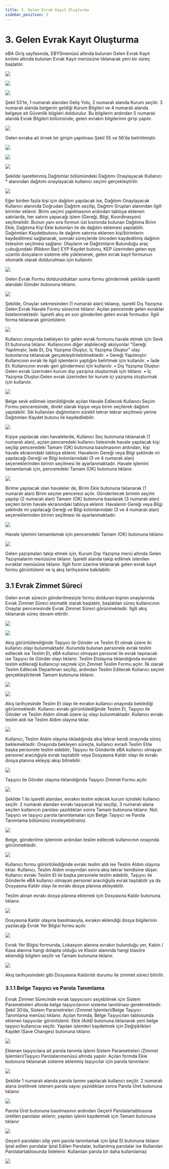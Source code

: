```yaml
---
title: 3. Gelen Evrak Kayıt Oluşturma
sidebar_position: 3
---
```


# 3. Gelen Evrak Kayıt Oluşturma

eBA Giriş sayfasında, EBYSmenüsü altında bulunan Gelen Evrak Kayıt kırılımı altında bulunan
Evrak Kayıt menüsüne tıklanarak yeni bir süreç başlatılır.


![](https://docsbimser.blob.core.windows.net/imagecontainer/49-447b74ac-1da1-4039-96c4-13d66007363e.png)

![](https://docsbimser.blob.core.windows.net/imagecontainer/50-1b7f2f50-5bfb-452d-bfd5-986fd5d24e7a.png)

![](https://docsbimser.blob.core.windows.net/imagecontainer/51-5102ba15-54a0-4389-9417-c37813c38dc2.png)

Şekil 53’te, 1 numaralı alandan Geliş Yolu, 2 numaralı alanda Kurum seçilir. 3 numaralı alanda 
belgenin geldiği Kurum Bilgileri ve 4 numaralı alanda belgeye ait Güvenlik bilgileri doldurulur. Bu bilgilerin 
ardından 5 numaralı alanda Evrak Bilgileri bölümünde, gelen evrakın bilgilerinin girişi yapılır.


![](https://docsbimser.blob.core.windows.net/imagecontainer/52-5e1b4edf-233d-4b85-a9a7-ab070dc3ff75.png)

Gelen evraka ait örnek bir girişin yapılması Şekil 55 ve 56’da belirtilmiştir.

![](https://docsbimser.blob.core.windows.net/imagecontainer/53-c6bb95a9-292f-4051-8ad7-2c85f8cf256c.png)

![](https://docsbimser.blob.core.windows.net/imagecontainer/54-c9344fc9-4295-4fbc-8578-b9cccbd0ffa7.png)

![](https://docsbimser.blob.core.windows.net/imagecontainer/55-cbdb3801-7201-4594-9b78-7d7f7e251e3f.png)

Şekilde işaretlenmiş Dağıtımlar bölümündeki Dağıtımı Onaylayacak Kullanıcı * alanından dağıtımı 
onaylayacak kullanıcı seçimi gerçekleştirilir.

![](https://docsbimser.blob.core.windows.net/imagecontainer/56-121bda47-91ea-48d9-ba73-b9c7318450a0.png)

Eğer birden fazla kişi için dağıtım yapılacak ise, Dağıtımı Onaylayacak Kullanıcı alanında Doğrudan 
Dağıtım seçilip, Dağıtım Grupları alanından ilgili birimler eklenir. Birim seçimi yapılmasının ardından 
tabloya eklenen satırlarda, her satırın yapacağı işlem (Gereği, Bilgi, Koordinasyon) seçilmelidir. Bunun 
yanı sıra formun üst kısmında bulunan Dağıtıma Birim Ekle, Dağıtıma Kişi Ekle butonları ile de dağıtım 
eklemesi yapılabilir. Dağıtımları Kaydetbutonu ile dağıtım satırına eklenen kişi/birimlerin kaydedilmesi 
sağlanarak, sonraki süreçlerde önceden kaydedilmiş dağıtım listesinin seçilmesi sağlanır.
Olayların ve Dağıtımların Bulunduğu araç çubuğundaki (Ribbon Bar) EYP Kaydet butonu, KEP 
üzerinden gelen eyp uzantılı dosyaların sisteme elle yüklenerek, gelen evrak kayıt formunun otomatik 
olarak doldurulması için kullanılır.


![](https://docsbimser.blob.core.windows.net/imagecontainer/57-1f014807-b055-4904-92cb-8dc80852eb9d.png)

Gelen Evrak Formu doldurulduktan sonra formu göndermek şekilde işaretli alandaki Gönder
butonuna tıklanır.

![](https://docsbimser.blob.core.windows.net/imagecontainer/58-8d894f98-c0de-4833-a478-b6cfc63ae920.png)

Şekilde, Onaylar sekmesinden (1 numaralı alan) tıklanıp, işaretli Dış Yazışma Gelen Evrak Havale Formu
sürecine tıklanır. Açılan pencerede gelen evraklar listelenmektedir. İşaretli akış en son gönderilen gelen evrak 
formudur. İlgili forma tıklanarak görüntülenir.


![](https://docsbimser.blob.core.windows.net/imagecontainer/59-29f9025a-b348-4d88-ae2d-a507e8267e59.png)

Kullanıcı onayında bekleyen bir gelen evrak formunu havale etmek için Sevk Et butonuna tıklanır.
Kullanıcının diğer alabileceği aksiyonlar “Gereği Yapılmıştır, İade Et, Dış Yazışma Oluştur, İç Yazışma 
Oluştur” olay butonlarına tıklanarak gerçekleştirilebilmektedir. 
• Gereği Yapılmıştır: Kullanıcının evrak ile ilgili işlemlerin yaptığını belirtmek için kullanılır.
• İade Et: Kullanıcının evrakı geri göndermesi için kullanılır.
• Dış Yazışma Oluştur: Gelen evrak üzerinden kurum dışı yazışma oluşturmak için tıklanır.
• İç Yazışma Oluştur:Gelen evrak üzerinden bir kurum içi yazışma oluşturmak için kullanılır.

![](https://docsbimser.blob.core.windows.net/imagecontainer/60-f72a7abf-b2b5-4507-9521-1061cb2e22e7.png)

Belge sevk edilmek istenildiğinde açılan Havale Edilecek Kullanıcı Seçim Formu penceresinde, direkt olarak 
kişiye veya birim seçilerek dağıtım yapılabilir. Sık kullanılan dağıtımların sürekli tekrar tekrar seçilmesi yerine 
Dağıtımları Kaydet butonu ile kaydedilebilir.

![](https://docsbimser.blob.core.windows.net/imagecontainer/61-17a02e24-ec03-4b68-8091-226a66424dba.png)

Kişiye yapılacak olan havalelerde, Kullanıcı Seç butonuna tıklanarak (1 numaralı alan), açılan 
penceredeki kullanıcı listesinde havale yapılacak kişi seçilip penceredeki Tamam (OK) butonuna 
basılmasının ardından, kişi havale ekranındaki tabloya eklenir. Havalenin Gereği veya Bilgi şeklinde mi 
yapılacağı Gereği ve Bilgi kolonlarındaki (3 ve 4 numaralı alan) seçeneklerinden birinin seçilmesi ile 
ayarlanmaktadır. Havale işlemini tamamlamak için, penceredeki Tamam (OK) butonuna tıklanır.


![](https://docsbimser.blob.core.windows.net/imagecontainer/62-d12867de-f808-42a8-9661-6c43a18ca373.png)

Birime yapılacak olan havaleler de, Birim Ekle butonuna tıklanarak (1 numaralı alan) Birim seçme 
penceresi açılır. Gönderilecek birimin seçimi yapılıp (2 numaralı alan) Tamam (OK) butonuna basılarak (3 
numaralı alan) seçilen birim havale ekranındaki tabloya eklenir. Havalenin Gereği veya Bilgi şeklinde mi 
yapılacağı Gereği ve Bilgi kolonlarındaki (3 ve 4 numaralı alan) seçeneklerinden birinin seçilmesi ile 
ayarlanmaktadır. 


![](https://docsbimser.blob.core.windows.net/imagecontainer/63-2a540b66-b4e7-4ba1-963e-4e8ac7a3be4a.png)

Havale işlemini tamamlamak için penceredeki Tamam (OK) butonuna tıklanır.

![](https://docsbimser.blob.core.windows.net/imagecontainer/64-c82080f7-aacc-4cbf-9e3a-5b28c85b3792.png)

Gelen yazışmaları takip etmek için, Kurum Dışı Yazışma menü altında Gelen Yazışmalarım
menüsüne tıklanır. İşaretli alanda takip edilmek istenilen evraklar menüsüne tıklanır. İlgili form üzerine 
tıklanarak gelen evrak kayıt formu görüntülenir ve iş akış tarihçesine bakılabilir.


## 3.1 Evrak Zimmet Süreci

Gelen evrak sürecin gönderilmesiyle formu dolduran kişinin onaylarında Evrak Zimmet Süreci
otomatik olarak başlatılır, başlatılan süreç kullanıcının Onaylar penceresinde Evrak Zimmet Süreci 
görünmektedir. İlgili akış tıklanarak süreç devam ettirilir.

![](https://docsbimser.blob.core.windows.net/imagecontainer/65-c261a321-6b00-4154-9a34-a97047d95f02.png)

![](https://docsbimser.blob.core.windows.net/imagecontainer/66-83c88ec9-8c8c-4c6d-97b1-24b88bb3bfe0.png)

Akış görüntülendiğinde Taşıyıcı ile Gönder ve Teslim Et olmak üzere iki kullanıcı olayı 
bulunmaktadır. Kurumda bulunan personele evrak teslim edilecek ise Teslim Et, eBA kullanıcı olmayan 
personel ile evrak taşınacak ise Taşıyıcı ile Gönder olayı tıklanır.
Teslim Etolayına tıklandığında evrakın teslim edileceği kullanıcıyı seçmek için Zimmet Teslim Formu
açılır. İlk olarak Teslim Edilecek Departman seçilip, ardından Teslim Edilecek Kullanıcı seçimi 
gerçekleştirilerek Tamam butonuna tıklanır.

![](https://docsbimser.blob.core.windows.net/imagecontainer/67-26e55afe-d3fb-4b67-a5f5-59c4ac583b8e.png)

![](https://docsbimser.blob.core.windows.net/imagecontainer/68-3a62d38c-e4dc-4fa8-887b-cb9f0f6673dd.png)

Akış tarihçesinde Teslim Et olayı ile evrakın kullanıcı onayında beklediği görünmektedir. Kullanıcı 
evrakı görüntülediğinde Teslim Et, Taşıyıcı ile Gönder ve Teslim Aldım olmak üzere üç olayı bulunmaktadır. 
Kullanıcı evrakı teslim aldı ise Teslim Aldım olayına tıklar.


![](https://docsbimser.blob.core.windows.net/imagecontainer/69-bc8332a1-c93c-4b9f-9731-c36fbf299781.png)

Kullanıcı, Teslim Aldım olayına tıkladığında akış tekrar kendi onayında süreç beklemektedir.
Onayında bekleyen süreçte, kullanıcı evradı Teslim Etile başka personele teslim edebilir, Taşıyıcı ile 
Gönderile eBA kullanıcı olmayan personel aracılığıyla evrak taşıtabilir veya Dosyasına Kaldır olayı ile 
evrakı dosya planına ekleyip akışı bitirebilir.


![](https://docsbimser.blob.core.windows.net/imagecontainer/70-c637c202-a866-41c2-be3c-8e6a0071cf79.png)

Taşıyıcı ile Gönder olayına tıklandığında Taşıyıcı Zimmet Formu açılır.


![](https://docsbimser.blob.core.windows.net/imagecontainer/71-642eb83b-3ace-440d-b06d-0d63bde1531c.png)

Şekilde 1 ile işaretli alandan, evrakın teslim edecek kurum içindeki kullanıcı seçilir. 2 numaralı alandan 
evrakı taşıyacak kişi seçilip, 3 numaralı alana seçilen kullanıcın parolası yazıldıktan sonra Tamam butonuna 
tıklanır.
Not: Taşıyıcı ve taşıyıcı parola tanımlamaları için Belge Taşıyıcı ve Parola Tanımlama bölümünü inceleyebilirsiniz.


![](https://docsbimser.blob.core.windows.net/imagecontainer/72-44214710-cb3b-473c-a4c1-c53e1b5ae02f.png)

Belge, gönderilme işleminin ardından teslim edilecek kullanıcının onayında görünmektedir.


![](https://docsbimser.blob.core.windows.net/imagecontainer/73-f4f1ac68-2f52-4c63-ab90-071b4770884e.png)

Kullanıcı formu görüntülediğinde evrakı teslim aldı ise Teslim Aldım olayına tıklar. 
Kullanıcı, Teslim Aldım onayından sonra akış tekrar kendisine düşer. Kullanıcı evrakı Teslim Et
ile başka personele teslim edebilir, Taşıyıcı ile Gönderile eBA kullanıcı olmayan personel 
aracılığıyla evrak taşıtabilir ya da Dosyasına Kaldır olayı ile evrakı dosya planına ekleyebilir.

Teslim alınan evrakı dosya planına eklemek için Dosyasına Kaldır butonuna tıklanır. 

![](https://docsbimser.blob.core.windows.net/imagecontainer/74-1786881a-1f05-4f44-9c07-b9a823f5e4ba.png)

Dosyasına Kaldır olayına basılmasıyla, evrakın eklendiği dosya bilgilerinin yazılacağı Evrak 
Yer Bilgisi formu açılır.


![](https://docsbimser.blob.core.windows.net/imagecontainer/75-49f601fd-6bd8-4e6f-9d75-b3433d0e905f.png)

Evrak Yer Bilgisi formunda, Lokasyon alanına evrakın bulunduğu yer, Kabin / Kasa alanına 
hangi dolapta olduğu ve Klasör alanında hangi klasöre eklendiği bilgileri seçilir ve Tamam butonuna 
tıklanır.

![](https://docsbimser.blob.core.windows.net/imagecontainer/76-b618e395-734a-4e06-b762-dd80ad829cac.png)

Akış tarihçesindeki gibi Dosyasına Kaldırıldı durumu ile zimmet süreci bitirilir.


### 3.1.1 Belge Taşıyıcı ve Parola Tanımlama

Evrak Zimmet Sürecinde evrak taşıyıcısını seçebilmek için Sistem Parametreleri altında belge 
taşıyıcılarının sisteme tanıtılması gerekmektedir. Şekil 30’da, Sistem Parametreleri /Zimmet İşlemleri/Belge 
Taşıyıcı Tanımlama menüsü tıklanır. Açılan formda, Belge Taşıyıcıları tablosunda eklenen taşıyıcılar 
görüntülenir. Ekle (Add) butonuna tıklanarak yeni belge taşıyıcı kullanıcısı seçilir. Yapılan işlemleri kaydetmek 
için Değişiklikleri Kaydet (Save Changes) butonuna tıklanır.

![](https://docsbimser.blob.core.windows.net/imagecontainer/77-2fb05c62-30f6-440f-b68c-1bf008d07cf6.png)

Eklenen taşıyıcılara ait parola tanımla işlemi Sistem Parametreleri /Zimmet İşlemleri/Taşıyıcı 
Parolalarımenüsü altında yapılır. Açılan formda Ekle butonuna tıklanarak sisteme eklenmiş taşıyıcılar için 
parola tanımlanır.


![](https://docsbimser.blob.core.windows.net/imagecontainer/78-1a00ca16-c9dd-4637-aed1-3a2cf968fe32.png)

Şekilde 1 numaralı alanda parola tanımı yapılacak kullanıcı seçilir. 2 numaralı alana üretilmek 
istenen parola sayısı yazıldıktan sonra Parola Üret butonuna tıklanır.

![](https://docsbimser.blob.core.windows.net/imagecontainer/79-3b193564-0718-4625-aa7d-f958e813f0b5.png)

Parola Üret butonuna basılmasının ardından Geçerli Parolalartablosuna üretilen parolalar 
eklenir, yapılan işlemi kaydetmek için Tamam butonuna tıklanır

![](https://docsbimser.blob.core.windows.net/imagecontainer/80-b4618f89-7878-402f-856f-5f405b455b0b.png)

Geçerli parolaları silip yeni parola tanımlamak için İptal Et butonuna tıklanır. İptal edilen parolalar 
İptal Edilen Parolalar, kullanılmış parolalar ise Kullanılan Parolalartablosunda listelenir. Kullanılan parola 
bir daha kullanılamaz

![](https://docsbimser.blob.core.windows.net/imagecontainer/81-793d9ce1-34db-40b2-ae13-eff756b951f1.png)